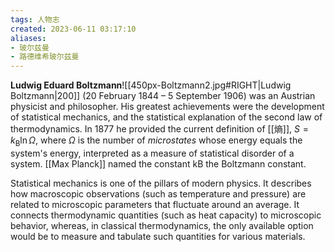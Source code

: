 ```yaml
---
tags: 人物志
created: 2023-06-11 03:17:10
aliases:
- 玻尔兹曼
- 路德维希玻尔兹曼
---
```


**Ludwig Eduard Boltzmann**![[450px-Boltzmann2.jpg#RIGHT|Ludwig Boltzmann|200]] (20 February 1844 – 5 September 1906) was an Austrian physicist and philosopher. His greatest achievements were the development of statistical mechanics, and the statistical explanation of the second law of thermodynamics. In 1877 he provided the current definition of [[熵]], 
$S=k_\text{B} \ln \Omega$, where $Ω$ is the number of *microstates* whose energy equals the system's energy, interpreted as a measure of statistical disorder of a system. [[Max Planck]] named the constant kB the Boltzmann constant.

Statistical mechanics is one of the pillars of modern physics. It describes how macroscopic observations (such as temperature and pressure) are related to microscopic parameters that fluctuate around an average. It connects thermodynamic quantities (such as heat capacity) to microscopic behavior, whereas, in classical thermodynamics, the only available option would be to measure and tabulate such quantities for various materials.